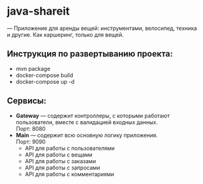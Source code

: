 # java-shareit
— Приложение для аренды вещей: инструментами, велосипед, техника и другие. Как каршеринг, только для вещей.

## Инструкция по развертыванию проекта:
- mvn package
- docker-compose build
- docker-compose up -d

## Сервисы:
* **Gateway** — содержит контроллеры, с которыми работают пользователи, вместе с валидацией входных данных.  
  Порт: 8080
* **Main** — содержит всю основную логику приложения.  
  Порт: 9090
    * API для работы с пользователями
    * API для работы с вещами
    * API для работы с заказами
    * API для работы с запросами
    * API для работы с комментариями

